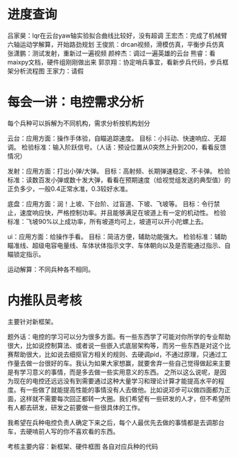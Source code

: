 # 进度查询


吕家昊：lqr在云台yaw轴实验拟合曲线比较好，没有超调
王宏杰：完成了机械臂六轴运动学解算，开始路劲规划
王俊凯：drcan视频，滑模仿真，平衡步兵仿真
张潇鹏：测试发射，重新过一遍视频
颜梓杰：调过一遍英雄的云台
熊睿：看maixpy文档，硬件组刚刚做出来
郭京翔：协定哨兵事宜，看新步兵代码，步兵框架分析流程图
王家力：请假


# 每会一讲：电控需求分析


每个兵种可以拆解为不同机构，需求分析按机构划分


云台：应用方面：操作手体验，自瞄追踪速度。
目标：小抖动、快速响应、无超调。
检验标准：输入阶跃信号。（人话：预设位置从0突然上升到200，看看反馈情况）


发射：应用方面：打出小弹/大弹。
目标：高射频、长期弹速稳定、不卡弹。
检验标准：读数百发小弹或数十发大弹，看看在预期速度（给视觉组发送的典型值）的正负多少，一般0.4正常水准，0.3较好水准。


底盘：应用方面：润！上坡、下台阶、过盲道、下坡、飞坡等。
目标：令行禁止，速度响应快，严格控制功率。并且能够满足在坡道上有一定的机动性。
检验标准：飞坡90%以上成功率，所有坡道均可上，坡道可以开小陀螺上去。


ui：应用方面：给操作手看。
目标：简洁方便，辅助功能强大。
检验标准：辅助瞄准线、超级电容电量线、车体状体指示文字、车体朝向以及是否能通过指示、自瞄锁定指示。


运动解算：不同兵种各不相同。


# 内推队员考核
主要针对新框架。


题外话：电控的学习可以分为很多方面。有一些东西学了可能对你所学的专业帮助很大，比如说控制算法、或者说一些嵌入式底层架构等，而另一些东西是对这个比赛帮助很大，比如说去细抠官方相关的规则、去硬调pid，不通过原理，只通过工作量去做一台很好的车。我认为如果大家想赢，就要舍弃一些自己觉得做起来主要是有学习意义的事情，而是多去做一些实用意义的东西。
之所以这么说呢，是因为现在的电控还远远没有到需要通过这种大量学习和理论计算才能提高水平的程度。有一些做了就能提高性能的事情没有人去做他。比如说邓步可以做四面都为正面，这样就不需要每次回正都转一大圈。我们希望有一些研发的人才，但不希望所有人都去研发，研发之前要做一些很具体的工作。


我希望在兵种电控负责人确定下来之后，每个人最优先去做的事情都是去调那台车，去硬啃前人写的你不喜欢看的东西。


考核主要内容：新框架、硬件框图
各自对应兵种的代码











